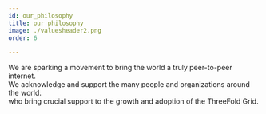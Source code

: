 ```yaml
---
id: our_philosophy
title: our philosophy
image: ./valuesheader2.png
order: 6

---
```


We are sparking a movement to bring the world a truly peer-to-peer internet.  
We acknowledge and support the many people and organizations around the world.  
who bring crucial support to the growth and adoption of the ThreeFold Grid.
